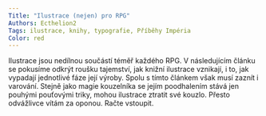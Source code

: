 ```yaml
---
Title: "Ilustrace (nejen) pro RPG"
Authors: Ecthelion2
Tags: ilustrace, knihy, typografie, Příběhy Impéria
Color: red
---
```

Ilustrace jsou nedílnou součástí téměř každého RPG. V následujícím článku se pokusíme odkrýt roušku tajemství, jak knižní ilustrace vznikají, i to, jak vypadají jednotlivé fáze její výroby. Spolu s tímto článkem však musí zaznít i varování. Stejně jako magie kouzelníka se jejím poodhalením stává jen pouhými pouťovými triky, mohou ilustrace ztratit své kouzlo. Přesto odvážlivce vítám za oponou. Račte vstoupit.
